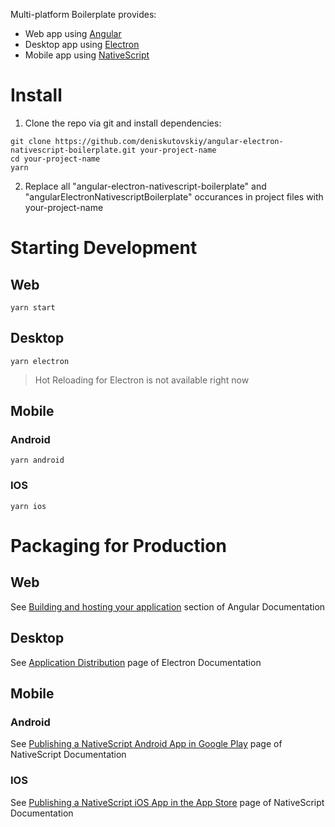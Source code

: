 Multi-platform Boilerplate provides:

- Web app using [Angular](https://angular.io/)
- Desktop app using [Electron](https://www.electronjs.org/)
- Mobile app using [NativeScript](https://nativescript.org/)

# Install
1. Clone the repo via git and install dependencies:
```
git clone https://github.com/deniskutovskiy/angular-electron-nativescript-boilerplate.git your-project-name
cd your-project-name
yarn
```

2. Replace all "angular-electron-nativescript-boilerplate" and "angularElectronNativescriptBoilerplate" occurances in project files with your-project-name

# Starting Development
## Web

```
yarn start
```

## Desktop

```
yarn electron
```

> Hot Reloading for Electron is not available right now

## Mobile
### Android

```
yarn android
```

### IOS
```
yarn ios
```

# Packaging for Production
## Web
See [Building and hosting your application](https://angular.io/start/start-deployment#building-and-hosting-your-application) section of Angular Documentation

## Desktop
See [Application Distribution](https://www.electronjs.org/docs/tutorial/application-distribution) page of Electron Documentation

## Mobile
### Android
See [Publishing a NativeScript Android App in Google Play](https://docs.nativescript.org/angular/tooling/publishing/publishing-android-apps) page of NativeScript Documentation

### IOS
See [Publishing a NativeScript iOS App in the App Store](https://docs.nativescript.org/angular/tooling/publishing/publishing-ios-apps) page of NativeScript Documentation